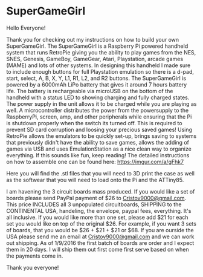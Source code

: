 # SuperGameGirl
Hello Everyone!

Thank you for checking out my instructions on how to build your own SuperGameGirl. The SuperGameGirl is a Raspberry Pi powered handheld system that runs RetroPie giving you the ability to play games from the NES, SNES, Genesis, GameBoy, GameGear, Atari, Playstation, arcade games (MAME) and lots of other systems. In designing this handheld I made sure to include enough buttons for full Playstation emulation so there is a d-pad, start, select, A, B, X, Y, L1, R1, L2, and R2 buttons. The SuperGameGirl is powered by a 6000mAh LiPo battery that gives it around 7 hours battery life. The battery is rechargeable via microUSB on the bottom of the handheld with a status LED to showing charging and fully charged states. The power supply in the unit allows it to be charged while you are playing as well. A microcontroller distributes the power from the powersupply to the RaspberryPi, screen, amp, and other peripherals while ensuring that the Pi is shutdown properly when the switch its turned off. This is required to prevent SD card corruption and loosing your precious saved games! Using RetroPie allows the emulators to be quickly set-up, brings saving to systems that previously didn't have the ability to save games, allows the adding of games via USB and uses EmulationStation as a nice clean way to organize everything. If this sounds like fun, keep reading! The detailed instructions on how to assemble one can be found here:  https://imgur.com/a/gFhk7

Here you will find the .stl files that you will need to 3D print the case as well as the softwear that you will need to load onto the Pi and the ATTiny85.

I am havening the 3 circuit boards mass produced.  If you would like a set of boards please send PayPal payment of $26 to Cristov9000@gmail.com.  This price INCLUDES all 3 unpopulated circuitboards, SHIPPING to the CONTINENTAL USA, handeling, the envelope, paypal fees, everything.  It's all inclusive.  If you would like more than one set, please add $21 for each set you would like on top of the original $26.  For example, if you want 3 sets of boards, that you would be $26 + $21 + $21 or $68.  If you are ourside the USA please send me an email at Cristov9000@gmail.com and we can work out shipping.  As of 1/9/2016 the first batch of boards are order and I expect them in 20 days.  I will ship them out first come first serve based on when the payments come in.

Thank you everyone!
